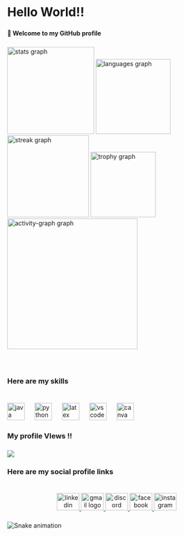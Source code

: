 <h1 align="left">Hello World!!</h1>

###

<h4 align="left">👋 Welcome to my GitHub profile</h4>

###

<div align="left">
  <img src="https://github-readme-stats.vercel.app/api?username=ari-yan7&hide_title=false&hide_rank=false&show_icons=true&include_all_commits=true&count_private=true&disable_animations=false&theme=highcontrast&locale=en&hide_border=false&order=1" height="200" alt="stats graph"  />
  <img src="https://github-readme-stats.vercel.app/api/top-langs?username=ari-yan7&locale=en&hide_title=false&layout=compact&card_width=320&langs_count=5&theme=highcontrast&hide_border=false&order=2" height="172" alt="languages graph"  />
  <img src="https://streak-stats.demolab.com?user=ari-yan7&locale=en&mode=daily&theme=highcontrast&hide_border=false&border_radius=7&date_format=j%20M%5B%20Y%5D&order=3" height="188" alt="streak graph"  />
  <img src="https://github-profile-trophy.vercel.app?username=ari-yan7&theme=juicyfresh&column=4&row=2&margin-w=95&margin-h=8&no-bg=true&no-frame=false&order=4" height="150" alt="trophy graph"  />
  <img src="https://github-readme-activity-graph.vercel.app/graph?username=ari-yan7&radius=16&theme=high-contrast&area=true&order=5&custom_title=My%20Contribution%20Graph" height="300" alt="activity-graph graph"  />
</div>

###

<br clear="both">

<h3 align="left">Here are my skills</h3>

###

<br clear="both">

<div align="left">
  <img src="https://cdn.jsdelivr.net/gh/devicons/devicon/icons/java/java-original.svg" height="40" alt="java logo"  />
  <img width="15" />
  <img src="https://cdn.jsdelivr.net/gh/devicons/devicon/icons/python/python-original.svg" height="40" alt="python logo"  />
  <img width="15" />
  <img src="https://cdn.jsdelivr.net/gh/devicons/devicon/icons/latex/latex-original.svg" height="40" alt="latex logo"  />
  <img width="15" />
  <img src="https://cdn.jsdelivr.net/gh/devicons/devicon/icons/vscode/vscode-original.svg" height="40" alt="vscode logo"  />
  <img width="15" />
  <img src="https://cdn.jsdelivr.net/gh/devicons/devicon/icons/canva/canva-original.svg" height="40" alt="canva logo"  />
</div>

###

<h3 align="left">My profile VIews !!</h3>

###

<div align="left">
  <img src="https://profile-counter.glitch.me/ari-yan7/count.svg?"  />
</div>

###

<h3 align="left">Here are my social profile links</h3>

###

<br clear="both">

<div align="center">
  <a href="https://www.linkedin.com/in/mubtasimariyan/" target="_blank">
    <img src="https://raw.githubusercontent.com/maurodesouza/profile-readme-generator/master/src/assets/icons/social/linkedin/default.svg" width="52" height="40" alt="linkedin logo"  />
  </a>
  <a href="[📧 Email Me](mailto:ariyanmubtasim@gmail.com)" target="_blank">
    <img src="https://raw.githubusercontent.com/maurodesouza/profile-readme-generator/master/src/assets/icons/social/gmail/default.svg" width="52" height="40" alt="gmail logo"  />
  </a>
  <a href="https://discord.com/users/817029638114902037" target="_blank">
    <img src="https://raw.githubusercontent.com/maurodesouza/profile-readme-generator/master/src/assets/icons/social/discord/default.svg" width="52" height="40" alt="discord logo"  />
  </a>
  <a href="https://www.facebook.com/share/1KVeuKJHEs/?mibextid=qi2Omg" target="_blank">
    <img src="https://raw.githubusercontent.com/maurodesouza/profile-readme-generator/master/src/assets/icons/social/facebook/default.svg" width="52" height="40" alt="facebook logo"  />
  </a>
  <a href="https://www.instagram.com/ari.yan_07?igsh=MXU5eWN4czJwazFzbA==" target="_blank">
    <img src="https://raw.githubusercontent.com/maurodesouza/profile-readme-generator/master/src/assets/icons/social/instagram/default.svg" width="52" height="40" alt="instagram logo"  />
  </a>
</div>

###

<img src="https://raw.githubusercontent.com/ari-yan7/ari-yan7/output/snake.svg" alt="Snake animation" />

###
